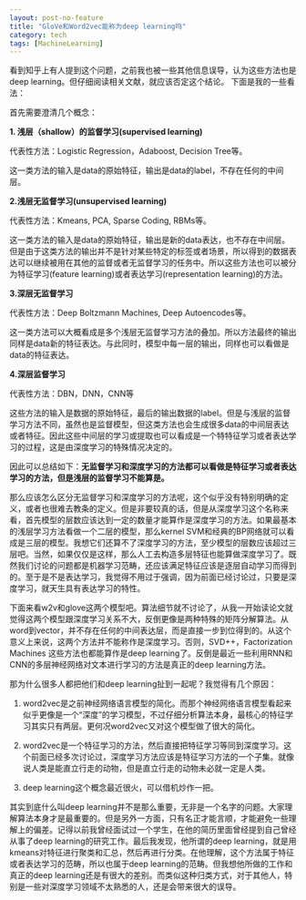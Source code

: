```yaml
---
layout: post-no-feature
title: "GloVe和Word2vec能称为deep learning吗"
category: tech
tags: [MachineLearning]
---
```

看到知乎上有人提到这个问题，之前我也被一些其他信息误导，认为这些方法也是deep learning。但仔细阅读相关文献，就应该否定这个结论。
下面是我的一些看法：

首先需要澄清几个概念：

**1. 浅层（shallow）的监督学习(supervised learning)**

代表性方法：Logistic Regression，Adaboost, Decision Tree等。

这一类方法的输入是data的原始特征，输出是data的label，不存在任何的中间层。

**2.浅层无监督学习(unsupervised learning)**

代表性方法：Kmeans, PCA, Sparse Coding, RBMs等。

这一类方法的输入是data的原始特征，输出是新的data表达，也不存在中间层。但是由于这类方法的输出并不是针对某些特定的标签或者场景，所以得到的数据表达可以继续被用在其他的监督或者无监督学习的任务中。所以这些方法也可以被分为特征学习(feature learning)或者表达学习(representation learning)的方法。

**3.深层无监督学习**

代表性方法：Deep Boltzmann Machines, Deep Autoencodes等。

这一类方法可以大概看成是多个浅层无监督学习方法的叠加。所以方法最终的输出同样是data新的特征表达。与此同时，模型中每一层的输出，同样也可以看做是data的特征表达。

**4.深层监督学习**

代表性方法：DBN，DNN，CNN等

这些方法的输入是数据的原始特征，最后的输出数据的label。但是与浅层的监督学习方法不同，虽然也是监督模型，但这类方法也会生成很多data的中间层表达或者特征。因此这些中间层的学习或提取也可以看成是一个特特征学习或者表达学习的过程，这是由深度学习的特殊情况决定的。

因此可以总结如下：**无监督学习和深度学习的方法都可以看做是特征学习或者表达学习的方法，但是浅层的监督学习不能算是。**


那么应该怎么区分无监督学习和深度学习的方法呢，这个似乎没有特别明确的定义，或者也很难去教条的定义。但是非要较真的话，但是从深度学习这个名称来看，首先模型的层数应该达到一定的数量才能算作是深度学习的方法。如果最基本的浅层学习方法看做一个二层的模型，那么kernel SVM和经典的BP网络就可以看成是三层的模型。我想它们还算不了深度学习的方法，至少模型的层数应该超过三层吧。当然，如果仅仅是这样，那么人工去构造多层特征也能算做深度学习了。既然我们讨论的问题都是机器学习范畴，还应该满足特征应该是逐层自动学习而得到的。至于是不是表达学习，我觉得不用过于强调，因为前面已经讨论过，只要是深度学习，就天生具有表达学习的特性。

下面来看w2v和glove这两个模型吧。算法细节就不讨论了，从我一开始读论文就觉得这两个模型跟深度学习关系不大，反倒更像是两种特殊的矩阵分解算法。从word到vector，并不存在任何的中间表达层，而是直接一步到位得到的。从这个意义上来说，这两个方法并不能称作是深度学习。否则，SVD++，Factorization Machines 这些方法也都能算作是deep learning了。反倒是最近一些利用RNN和CNN的多层神经网络对文本进行学习的方法是真正的deep learning方法。

那为什么很多人都把他们和deep learning扯到一起呢？我觉得有几个原因：

1. word2vec是之前神经网络语言模型的简化。而那个神经网络语言模型看起来似乎更像是一个“深度”的学习模型，不过仔细分析算法本身，最核心的特征学习其实只有两层。更何况word2vec又对这个模型做了很大的简化。

2. word2vec是一个特征学习的方法，然后直接把特征学习等同到深度学习。这个前面已经多次讨论过，深度学习方法应该是特征学习方法的一个子集。就像说人类是能直立行走的动物，但是直立行走的动物未必就一定是人类。

3. deep learning这个概念最近很火，可以借机炒作一把。

其实到底什么叫deep learning并不是那么重要，无非是一个名字的问题。大家理解算法本身才是最重要的。但是另外一方面，只有名正才能言顺，才能避免一些理解上的偏差。记得以前我曾经面试过一个学生，在他的简历里面曾经提到自己曾经从事了deep learning的研究工作。最后我发现，他所谓的deep learning，就是用kmeans对特征进行聚类和汇总，然后再进行分类。在他理解，这个方法属于特征或者表达学习的范畴，所以也属于deep learning的范畴。但我想他所做的工作和真正的deep learning还是有很大的差别。而类似这种归类方式，对于其他人，特别是一些对深度学习领域不太熟悉的人，还是会带来很大的误导。
